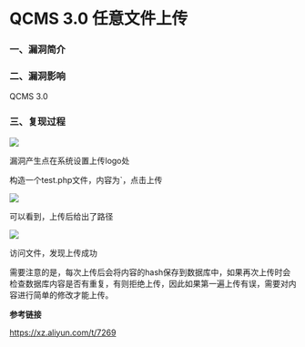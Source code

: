 # QCMS 3.0 任意文件上传

### 一、漏洞简介

### 二、漏洞影响

QCMS 3.0

### 三、复现过程

![](images/15893372985763.png)


漏洞产生点在系统设置上传logo处

构造一个test.php文件，内容为`，点击上传

![](images/15893373059108.png)


可以看到，上传后给出了路径

![](images/15893373115871.png)


访问文件，发现上传成功

需要注意的是，每次上传后会将内容的hash保存到数据库中，如果再次上传时会检查数据库内容是否有重复，有则拒绝上传，因此如果第一遍上传有误，需要对内容进行简单的修改才能上传。

**参考链接**

https://xz.aliyun.com/t/7269